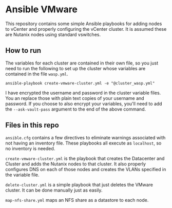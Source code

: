 # Ansible VMware

This repository contains some simple Ansible playbooks for adding nodes to vCenter and properly configuring the vCenter cluster. It is assumed these are Nutanix nodes using standard vswitches.

## How to run

The variables for each cluster are contained in their own file, so you just need to run the following to set up the cluster whose variables are contained in the file `wasp.yml`.

```
ansible-playbook create-vmware-cluster.yml -e "@cluster_wasp.yml"
```

I have encrypted the username and password in the cluster variable files. You an replace those with plain text copies of your username and password. If you choose to also encrypt your variables, you'll need to add the `--ask-vault-pass` argument to the end of the above command.

## Files in this repo

`ansible.cfg` contains a few directives to eliminate warnings associated with not having an inventory file. These playbooks all execute as `localhost`, so no inventory is needed.

`create-vmware-cluster.yml` is the playbook that creates the Datacenter and Cluster and adds the Nutanix nodes to that cluster. It also properly configures DNS on each of those nodes and creates the VLANs specified in the variable file.

`delete-cluster.yml` is a simple playbook that just deletes the VMware cluster. It can be done manually just as easily.

`map-nfs-share.yml` maps an NFS share as a datastore to each node.
